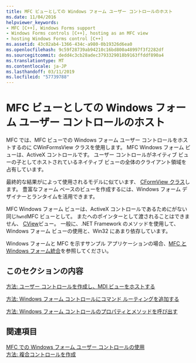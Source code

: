 ```yaml
---
title: MFC ビューとしての Windows フォーム ユーザー コントロールのホスト
ms.date: 11/04/2016
helpviewer_keywords:
- MFC [C++], Windows Forms support
- Windows Forms controls [C++], hosting as an MFC view
- hosting Windows Forms control [C++]
ms.assetid: 43c02ab4-1366-434c-a980-0b19326d6ea0
ms.openlocfilehash: 9c59f28739ab94210c16bd800a48997f3f2282df
ms.sourcegitcommit: dedd4c3cb28adec3793329018b9163ffddf890a4
ms.translationtype: MT
ms.contentlocale: ja-JP
ms.lasthandoff: 03/11/2019
ms.locfileid: "57739788"
---
```

# <a name="hosting-a-windows-forms-user-control-as-an-mfc-view"></a>MFC ビューとしての Windows フォーム ユーザー コントロールのホスト

MFC では、MFC ビューでの Windows フォーム ユーザー コントロールをホストするのに CWinFormsView クラスを使用します。 MFC Windows フォーム ビューは、ActiveX コントロールです。 ユーザー コントロールがネイティブ ビューの子としてホストされているネイティブ ビューの全体のクライアント領域を占有しています。

最終的な結果がによって使用されるモデルに似ています、 [CFormView クラス](../mfc/reference/cformview-class.md)します。 豊富なフォーム ベースのビューを作成するには、Windows フォーム デザイナーとランタイムを活用できます。

MFC Windows フォーム ビューは、ActiveX コントロールであるためにがない同じ`hwnd`MFC ビューとして。 またへのポインターとして渡されることはできません、 [CView](../mfc/reference/cview-class.md)ビュー。 一般に、.NET Framework のメソッドを使用して、Windows フォーム ビューの使用と、Win32 にあまり依存しています。

Windows フォームと MFC を示すサンプル アプリケーションの場合、[MFC と Windows フォーム統合](http://www.microsoft.com/downloads/details.aspx?FamilyID=987021bc-e575-4fe3-baa9-15aa50b0f599&displaylang=en)を参照してください。

## <a name="in-this-section"></a>このセクションの内容

[方法: ユーザー コントロールを作成し、MDI ビューをホストする](../dotnet/how-to-create-the-user-control-and-host-mdi-view.md)

[方法: Windows フォーム コントロールにコマンド ルーティングを追加する](../dotnet/how-to-add-command-routing-to-the-windows-forms-control.md)

[方法: Windows フォーム コントロールのプロパティとメソッドを呼び出す](../dotnet/how-to-call-properties-and-methods-of-the-windows-forms-control.md)

## <a name="see-also"></a>関連項目

[MFC での Windows フォーム ユーザー コントロールの使用](../dotnet/using-a-windows-form-user-control-in-mfc.md)<br/>
[方法: 複合コントロールを作成](/dotnet/framework/winforms/controls/how-to-author-composite-controls)
